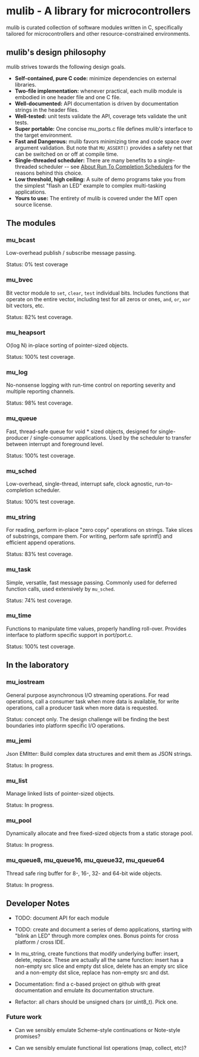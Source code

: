 # mulib - A library for microcontrollers

mulib is curated collection of software modules written in C, specifically
tailored for microcontrollers and other resource-constrained environments.

## mulib's design philosophy

mulib strives towards the following design goals.

* **Self-contained, pure C code:** minimize dependencies on external libraries.
* **Two-file implementation:** whenever practical, each mulib module is embodied in one header file and one C file.
* **Well-documented:** API documentation is driven by documentation strings in the header files.
* **Well-tested:** unit tests validate the API, coverage tets validate the unit tests.
* **Super portable:** One concise mu_ports.c file defines mulib's interface to the target environment.
* **Fast and Dangerous:** mulib favors minimizing time and code space over argument validation.  But note that `MU_ASSERT()` provides a safety net that can be switched on or off at compile time.
* **Single-threaded scheduler:** There are many benefits to a single-threaded scheduler -- see [About Run To Completion Schedulers](./RunToCompletion.md) for the reasons behind this choice.
* **Low threshold, high ceiling:** A suite of demo programs take you from the simplest "flash an LED" example to complex multi-tasking applications.
* **Yours to use:** The entirety of mulib is covered under the MIT open source license.

## The modules

### mu_bcast

Low-overhead publish / subscribe message passing.

Status: 0% test coverage

### mu_bvec

Bit vector module to `set`, `clear`, `test` individual bits.  Includes functions that operate on the entire vector, including test for all zeros or ones, `and`, `or`, `xor` bit vectors, etc.

Status: 82% test coverage.

### mu_heapsort

O(log N) in-place sorting of pointer-sized objects.

Status: 100% test coverage.

### mu_log

No-nonsense logging with run-time control on reporting severity and multiple reporting channels.

Status: 98% test coverage.

### mu_queue

Fast, thread-safe queue for void * sized objects, designed for single-producer / single-consumer applications.  Used by the scheduler to transfer between interrupt and foreground level.

Status: 100% test coverage.

### mu_sched

Low-overhead, single-thread, interrupt safe, clock agnostic, run-to-completion scheduler.

Status: 100% test coverage.

### mu_string

For reading, perform in-place "zero copy" operations on strings.  Take slices of substrings, compare them.  For writing, perform safe sprintf() and efficient append operations.

Status: 83% test coverage.

### mu_task

Simple, versatile, fast message passing.  Commonly used for deferred function calls, used extensively by `mu_sched`.

Status: 74% test coverage.

### mu_time

Functions to manipulate time values, properly handling roll-over.  Provides interface to platform specific support in port/port.c.

Status: 100% test coverage.

## In the laboratory

### mu_iostream

General purpose asynchronous I/O streaming operations.  For read operations, call a consumer task when more data is available, for write operations, call a producer task when more data is requested.

Status: concept only.  The design challenge will be finding the best boundaries into platform specific I/O operations.

### mu_jemi

Json EMItter: Build complex data structures and emit them as JSON strings.

Status: In progress.

### mu_list

Manage linked lists of pointer-sized objects.

Status: In progress.

### mu_pool

Dynamically allocate and free fixed-sized objects from a static storage pool.

Status: In progress.

### mu_queue8, mu_queue16, mu_queue32, mu_queue64

Thread safe ring buffer for 8-, 16-, 32- and 64-bit wide objects.

Status: In progress.

## Developer Notes

* TODO: document API for each module

* TODO: create and document a series of demo applications, starting with "blink
an LED" through more complex ones.  Bonus points for cross platform / cross IDE.

* In mu_string, create functions that modify underlying buffer: insert, delete,
  replace.  These are actually all the same function: insert has a non-empty
  src slice and empty dst slice, delete has an empty src slice and a non-empty
  dst slice, replace has non-empty src and dst.

* Documentation: find a c-based project on github with great documentation and
  emulate its documentation structure.

* Refactor: all chars should be unsigned chars (or uint8_t).  Pick one.

### Future work

* Can we sensibly emulate Scheme-style continuations or Note-style promises?

* Can we sensibly emulate functional list operations (map, collect, etc)?
